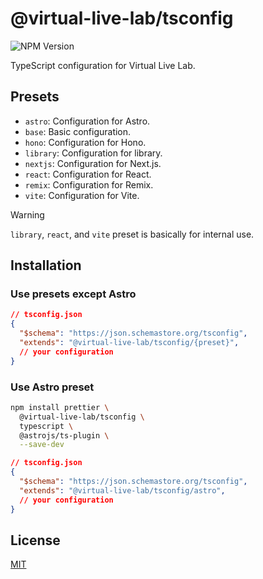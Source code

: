 
# @virtual-live-lab/tsconfig

![NPM Version](https://img.shields.io/npm/v/%40virtual-live-lab%2Ftsconfig)

TypeScript configuration for Virtual Live Lab.

## Presets

- `astro`: Configuration for Astro.
- `base`: Basic configuration.
- `hono`: Configuration for Hono.
- `library`: Configuration for library.
- `nextjs`: Configuration for Next.js.
- `react`: Configuration for React.
- `remix`: Configuration for Remix.
- `vite`: Configuration for Vite.

> [!WARNING]
> `library`, `react`, and `vite` preset is basically for internal use.

## Installation

### Use presets except Astro

```json
// tsconfig.json
{
  "$schema": "https://json.schemastore.org/tsconfig",
  "extends": "@virtual-live-lab/tsconfig/{preset}",
  // your configuration
}
```

### Use Astro preset

```bash
npm install prettier \
  @virtual-live-lab/tsconfig \
  typescript \
  @astrojs/ts-plugin \
  --save-dev
```

```json
// tsconfig.json
{
  "$schema": "https://json.schemastore.org/tsconfig",
  "extends": "@virtual-live-lab/tsconfig/astro",
  // your configuration
}
```

## License

[MIT](https://choosealicense.com/licenses/mit/)

